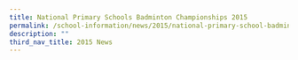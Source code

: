```yaml
---
title: National Primary Schools Badminton Championships 2015
permalink: /school-information/news/2015/national-primary-school-badminton-championships/
description: ""
third_nav_title: 2015 News
---
```


